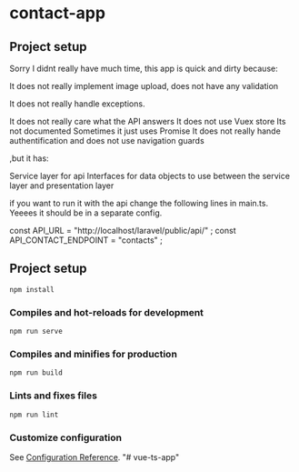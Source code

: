 


# contact-app

## Project setup

Sorry I didnt really have much time, this app is quick and dirty because:


It does not really implement image upload, does not have any validation

It does not really handle exceptions.

It does not really care what the API answers
It does not use Vuex store
Its not documented
Sometimes it just uses Promise<any>
It does not really hande authentification and does not use navigation guards

,but it has:

Service layer for api
Interfaces for data objects to use between the service layer and presentation layer


if you want to run it with the api change the following lines in main.ts. Yeeees it should be in a separate config.

const API_URL = "http://localhost/laravel/public/api/" ;
const API_CONTACT_ENDPOINT = "contacts" ;


## Project setup
```
npm install
```

### Compiles and hot-reloads for development
```
npm run serve
```

### Compiles and minifies for production
```
npm run build
```

### Lints and fixes files
```
npm run lint
```

### Customize configuration
See [Configuration Reference](https://cli.vuejs.org/config/).
"# vue-ts-app" 
